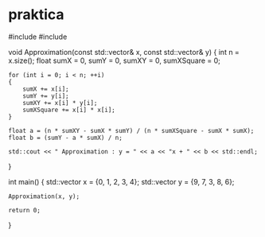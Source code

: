 # praktica
#include <iostream> 
#include <vector> 

void Approximation(const std::vector<float>& x, const std::vector<float>& y) 
{ 
    int n = x.size(); 
    float sumX = 0, sumY = 0, sumXY = 0, sumXSquare = 0; 
 
    for (int i = 0; i < n; ++i) 
    { 
        sumX += x[i]; 
        sumY += y[i]; 
        sumXY += x[i] * y[i]; 
        sumXSquare += x[i] * x[i]; 
    } 
 
    float a = (n * sumXY - sumX * sumY) / (n * sumXSquare - sumX * sumX); 
    float b = (sumY - a * sumX) / n; 
 
    std::cout << " Approximation : y = " << a << "x + " << b << std::endl; 
} 
 
int main() 
{ 
    std::vector<float> x = {0, 1, 2, 3, 4}; 
    std::vector<float> y = {9, 7, 3, 8, 6}; 
 
    Approximation(x, y); 
 
    return 0; 
}

